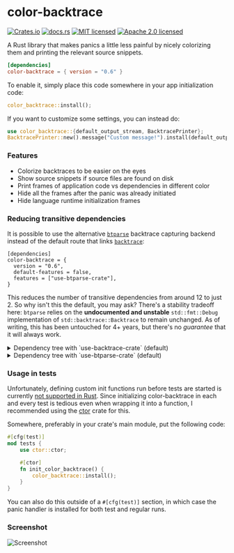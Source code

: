 color-backtrace
===============

[![Crates.io][crates-badge]][crates-url]
[![docs.rs][docs-badge]][docs-url]
[![MIT licensed][mit-badge]][mit-url]
[![Apache 2.0 licensed][apache-badge]][apache-url]

[crates-badge]: https://img.shields.io/crates/v/color-backtrace.svg
[crates-url]: https://crates.io/crates/color-backtrace
[docs-badge]: https://docs.rs/color-backtrace/badge.svg
[docs-url]: https://docs.rs/color-backtrace/
[mit-badge]: https://img.shields.io/badge/license-MIT-blue.svg
[mit-url]: LICENSE-MIT
[apache-badge]: https://img.shields.io/badge/license-Apache%202.0-blue.svg
[apache-url]: LICENSE-APACHE

A Rust library that makes panics a little less painful by nicely colorizing them
and printing the relevant source snippets.

```toml
[dependencies]
color-backtrace = { version = "0.6" }
```

To enable it, simply place this code somewhere in your app initialization code:
```rust
color_backtrace::install();
```

If you want to customize some settings, you can instead do:
```rust
use color_backtrace::{default_output_stream, BacktracePrinter};
BacktracePrinter::new().message("Custom message!").install(default_output_stream());
```

### Features

- Colorize backtraces to be easier on the eyes
- Show source snippets if source files are found on disk
- Print frames of application code vs dependencies in different color
- Hide all the frames after the panic was already initiated
- Hide language runtime initialization frames

### Reducing transitive dependencies

It is possible to use the alternative [`btparse`] backtrace capturing backend
instead of the default route that links [`backtrace`]:

```
[dependencies]
color-backtrace = {
  version = "0.6",
  default-features = false,
  features = ["use-btparse-crate"],
}
```

This reduces the number of transitive dependencies from around 12 to just 2. So
why isn't this the default, you may ask? There's a stability tradeoff here:
`btparse` relies on the **undocumented and unstable** `std::fmt::Debug`
implementation of `std::backtrace::Backtrace` to remain unchanged. As of writing,
this has been untouched for 4+ years, but there's no *guarantee* that it will
always work.

[`btparse`]: https://github.com/yaahc/btparse
[`backtrace`]: https://github.com/rust-lang/backtrace-rs

<details>
<summary>Dependency tree with `use-backtrace-crate` (default)</summary>

```
$ cargo tree
color-backtrace v0.6.1 (/Users/ath/Development/color-backtrace)
├── backtrace v0.3.73
│   ├── addr2line v0.22.0
│   │   └── gimli v0.29.0
│   ├── cfg-if v1.0.0
│   ├── libc v0.2.155
│   ├── miniz_oxide v0.7.4
│   │   └── adler v1.0.2
│   ├── object v0.36.1
│   │   └── memchr v2.7.4
│   └── rustc-demangle v0.1.24
│   [build-dependencies]
│   └── cc v1.1.1
└── termcolor v1.4.1
```

</details>

<details>
<summary>Dependency tree with `use-btparse-crate` (default)</summary>

```
$ cargo tree --no-default-features --features=use-btparse-crate
color-backtrace v0.6.1 (/Users/ath/Development/color-backtrace)
├── btparse v0.2.0 (https://github.com/yaahc/btparse.git?rev=54f9ddb8c7c8f8e034226fdcacab93cd76e1453b#54f9ddb8)
└── termcolor v1.4.1
```

</details>

### Usage in tests

Unfortunately, defining custom init functions run before tests are started is
currently [not supported in Rust](https://github.com/rust-lang/rfcs/issues/1664).
Since initializing color-backtrace in each and every test is tedious even when
wrapping it into a function, I recommended using the
[ctor](https://crates.io/crates/ctor) crate for this.

Somewhere, preferably in your crate's main module, put the following code:
```rust
#[cfg(test)]
mod tests {
    use ctor::ctor;

    #[ctor]
    fn init_color_backtrace() {
        color_backtrace::install();
    }
}
```

You can also do this outside of a `#[cfg(test)]` section, in which case the
panic handler is installed for both test and regular runs.

### Screenshot
![Screenshot](https://i.imgur.com/jLznHxp.png)
